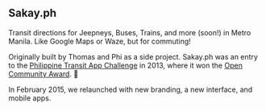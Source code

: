 
## Sakay.ph

Transit directions for Jeepneys, Buses, Trains, and more (soon!) in Metro Manila. Like Google Maps or Waze, but for commuting!

Originally built by Thomas and Phi as a side project. Sakay.ph was an entry to the [Philippine Transit App Challenge](http://www.gov.ph/2013/10/13/dotc-sets-philippine-transit-app-challenge-awards-night/) in 2013, where it won the [Open Community Award](https://www.techinasia.com/5-apps-find-philippine-transit-app-challenge/). 🎉

In February 2015, we relaunched with new branding, a new interface, and mobile apps.
